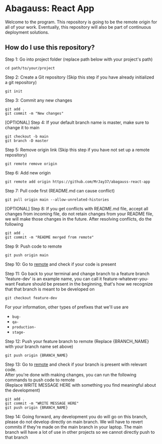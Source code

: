 # Abagauss: React App

Welcome to the program. This repository is going to be the remote origin for all of your work. Eventually, this repository will also be part of continuous deployment solutions.

## How do I use this repository?

Step 1: Go into project folder (replace path below with your project's path)
```shell
cd path/to/your/project
```

Step 2: Create a Git repository (Skip this step if you have already initialized a git repository)
```shell
git init
```
Step 3: Commit any new changes
```shell
git add .
git commit -m "New changes"
```
[OPTIONAL] Step 4: If your default branch name is master, make sure to change it to main
```shell
git checkout -b main
git branch -D master
```
Step 5: Remove origin link (Skip this step if you have not set up a remote repository)
```shell
git remote remove origin
```
Step 6: Add new origin
```shell
git remote add origin https://github.com/MrJay37/abagauss-react-app
```
Step 7: Pull code first (README.md can cause conflict)
```shell
git pull origin main --allow-unrelated-histories
```
[OPTIONAL] Step 8: If you get conflicts with README.md file, accept all changes from incoming file, do not retain changes from your README file, we will make those changes in the future. After resolving conflicts, do the following
```shell
git add .
git commit -m "README merged from remote"
```

Step 9: Push code to remote
```shell
git push origin main
```
Step 10: Go to [remote](https://github.com/MrJay37/abagauss-react-app) and check if your code is present

Step 11: Go back to your terminal and change branch to a feature branch
'feature-dev' is an example name, you can call it feature-whatever-you-want
Feature should be present in the beginning, that's how we recognize that that branch is
meant to be developed on
```shell
git checkout feature-dev
```

For your information, other types of prefixes that we'll use are  
* `bug-`
* `qa-`
* `production-`
* `stage-`

Step 12: Push your feature branch to remote (Replace {BRANCH_NAME} with your branch name set above)
```shell
git push origin {BRANCH_NAME}
```

Step 13: Go to [remote](https://github.com/MrJay37/abagauss-react-app) and check if your branch is present with relevant code.  
After you're done with making changes, you can run the following  commands to push code to remote  
(Replace WRITE MESSAGE HERE with something you find meaningful about the development)
```shell
git add .
git commit -m "WRITE MESSAGE HERE"
git push origin {BRANCH_NAME}
```

Step 14: Going forward, any development you do will go on this branch, please do not develop directly on main branch. We will have to revert commits if they're made on the main branch in your laptop. The main branch will have a lot of use in other projects so we cannot directly push to that branch